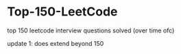 # Top-150-LeetCode
top 150 leetcode interview questions solved (over time ofc)

update 1: does extend beyond 150
